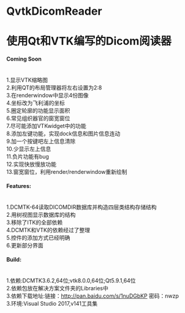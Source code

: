# QvtkDicomReader

使用Qt和VTK编写的Dicom阅读器
===========================

#### Coming Soon
<br>1.显示VTK缩略图
<br>2.利用QT的布局管理器将左右设置为2:8
<br>3.在renderwindow中显示4份图像
<br>4.坐标改为飞利浦的坐标
<br>5.圈定轮廓的功能显示面积
<br>6.常见组织器官的窗宽窗位
<br>7.尽可能添加VTKwidget中的功能
<br>8.添加左键功能，实现dock信息和图片信息连动
<br>9.加一个按键吧左上信息清除
<br>10.少显示左上信息
<br>11.负片功能有bug
<br>12.实现快放慢放功能
<br>13.窗宽窗位，利用render/renderwindow重新绘制

#### Features:
<br>1.DCMTK-64读取DICOMDIR数据库并构造四层类结构存储结构
<br>2.用树视图显示数据库的结构
<br>3.移除了ITK的全部依赖
<br>4.DCMTK和VTK的依赖经过了整理
<br>5.控件的添加方式已经明确
<br>6.更新部分界面

#### Build:
<br>1.依赖:DCMTK3.6.2,64位;vtk8.0.0,64位;Qt5.9.1,64位
<br>2.依赖包放在解决方案文件夹的Libraries中
<br>3.依赖下载地址:链接：http://pan.baidu.com/s/1nuDGbKP 密码：nwzp
<br>3.环境:Visual Studio 2017,v141工具集
